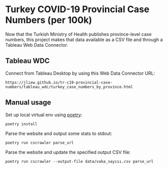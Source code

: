# Turkey COVID-19 Provincial Case Numbers (per 100k)

Now that the Turkish Ministry of Health publishes province-level case numbers, this project makes that
data available as a CSV file and through a Tableau Web Data Connector.

## Tableau WDC

Connect from Tableau Desktop by using this Web Data Connector URL:

`https://jliew.github.io/tr-c19-provincial-case-numbers/tableau_wdc/turkey_case_numbers_by_province.html`

## Manual usage

Set up local virtual env using [poetry](https://python-poetry.org/docs/):

`poetry install`

Parse the website and output some stats to stdout:

`poetry run cscrawler parse_url`

Parse the website and update the specified output CSV file:

`poetry run cscrawler --output-file data/vaka_sayısı.csv parse_url`
